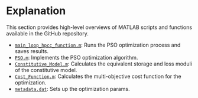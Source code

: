 # Explanation

This section provides high-level overviews of MATLAB scripts and functions available in the GitHub repository.

- [`main_loop_hpcc_function.m`](main_loop_hpcc_function.md): Runs the PSO optimization process and saves results.
- [`PSO.m`](PSO.md): Implements the PSO optimization algorithm.
- [`Constitutive_Model.m`](Constitutive_Model.md): Calculates the equivalent storage and loss moduli of the constitutive model.
- [`Cost_Function.m`](Cost_Function.md): Calculates the multi-objective cost function for the optimization.
- [`metadata.dat`](metadata.md): Sets up the optimization params.